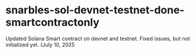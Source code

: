 # snarbles-sol-devnet-testnet-done-smartcontractonly
Updated Solana Smart contract on devnet and testnet. Fixed issues, but not initialized yet. (July 10, 2025

